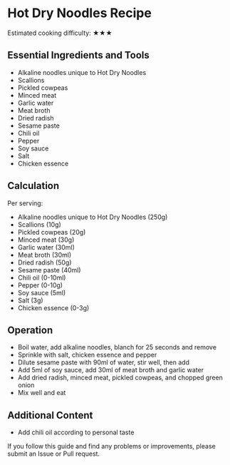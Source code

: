 # Hot Dry Noodles Recipe

Estimated cooking difficulty: ★★★

## Essential Ingredients and Tools

*   Alkaline noodles unique to Hot Dry Noodles
*   Scallions
*   Pickled cowpeas
*   Minced meat
*   Garlic water
*   Meat broth
*   Dried radish
*   Sesame paste
*   Chili oil
*   Pepper
*   Soy sauce
*   Salt
*   Chicken essence

## Calculation

Per serving:

*   Alkaline noodles unique to Hot Dry Noodles (250g)
*   Scallions (10g)
*   Pickled cowpeas (20g)
*   Minced meat (30g)
*   Garlic water (30ml)
*   Meat broth (30ml)
*   Dried radish (50g)
*   Sesame paste (40ml)
*   Chili oil (0-10ml)
*   Pepper (0-10g)
*   Soy sauce (5ml)
*   Salt (3g)
*   Chicken essence (0-3g)

## Operation

*   Boil water, add alkaline noodles, blanch for 25 seconds and remove
*   Sprinkle with salt, chicken essence and pepper
*   Dilute sesame paste with 90ml of water, stir well, then add
*   Add 5ml of soy sauce, add 30ml of meat broth and garlic water
*   Add dried radish, minced meat, pickled cowpeas, and chopped green onion
*   Mix well and eat

## Additional Content

*   Add chili oil according to personal taste

If you follow this guide and find any problems or improvements, please submit an Issue or Pull request.
